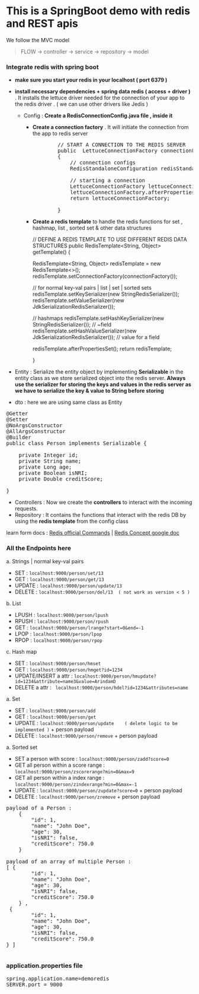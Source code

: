 # This is a SpringBoot demo with redis and REST apis
We follow the MVC model
>FLOW  → controller  → service → repository → model

### Integrate redis with spring boot
- **make sure you start your redis in your localhost ( port 6379 )**
- **install necessary dependencies + spring data redis ( access + driver )** . It installs the lettuce driver needed for the connection of your app to the redis driver . ( we can use other drivers like Jedis )
  - Config : **Create a RedisConnectionConfig.java file , inside it**
      - **Create a connection factory** . It will initiate the connection from the app to redis server
          <pre>
                // START A CONNECTION TO THE REDIS SERVER
                public  LettuceConnectionFactory connectionFactory()
                {
                    // connection configs
                    RedisStandaloneConfiguration redisStandaloneConfiguration = new RedisStandaloneConfiguration("localhost", 6379);

                    // starting a connection
                    LettuceConnectionFactory lettuceConnectionFactory = new LettuceConnectionFactory(redisStandaloneConfiguration);
                    lettuceConnectionFactory.afterPropertiesSet();
                    return lettuceConnectionFactory;
        
                }
        </pre>
      - **Create a redis template** to handle the redis functions for set , hashmap, list , sorted set & other data structures


        // DEFINE A REDIS TEMPLATE TO USE DIFFERENT REDIS DATA STRUCTURES
        public  RedisTemplate<String, Object> getTemplate()
        {
        
        RedisTemplate<String, Object> redisTemplate = new RedisTemplate<>();
        redisTemplate.setConnectionFactory(connectionFactory());

        // for normal key-val pairs | list | set | sorted sets
        redisTemplate.setKeySerializer(new StringRedisSerializer());
        redisTemplate.setValueSerializer(new JdkSerializationRedisSerializer());

        // hashmaps
        redisTemplate.setHashKeySerializer(new StringRedisSerializer()); // ~field
        redisTemplate.setHashValueSerializer(new JdkSerializationRedisSerializer()); // value for a field

        redisTemplate.afterPropertiesSet();
        return redisTemplate;

        }
  
- Entity : Serialize the entity object by implementing **Serializable** in the entity class as we store serialized object into the redis server. **Always use the serializer for storing the keys and values in the redis server as we have to serialize the key & value to String before storing**
- dto : here we are using same class as Entity
<pre>
@Getter
@Setter
@NoArgsConstructor
@AllArgsConstructor
@Builder
public class Person implements Serializable {

    private Integer id;
    private String name;
    private Long age;
    private Boolean isNRI;
    private Double creditScore;

}
</pre>
- Controllers : Now we create the **controllers** to interact with the incoming requests.
- Repository : It contains the functions that interact with the redis DB by using the **redis template** from the config class

learn form docs  :  [Redis official Commands](https://redis.io/docs/latest/commands/)
| [Redis Concept google doc]()

### All the Endpoints here
a. Strings | normal key-val pairs
- SET : `localhost:9000/person/set/13`
- GET : `localhost:9000/person/get/13`
- UPDATE : `localhost:9000/person/update/13`
- DELETE : `localhost:9000/person/del/13  ( not work as version < 5 )`

b. List
- LPUSH : `localhost:9000/person/lpush`
- RPUSH : `localhost:9000/person/rpush`
- GET : `localhost:9000/person/lrange?start=0&end=-1`
- LPOP : `localhost:9000/person/lpop`
- RPOP : `localhost:9000/person/rpop`

c. Hash map
- SET : `localhost:9000/person/hmset`
- GET : `localhost:9000/person/hmget?id=1234`
- UPDATE/INSERT a attr : `localhost:9000/person/hmupdate?id=1234&attribute=name3&value=ArindamD`
- DELETE a attr : ` localhost:9000/person/hdel?id=1234&attributes=name`

a. Set
- SET : `localhost:9000/person/add`
- GET : `localhost:9000/person/get`
- UPDATE : `localhost:9000/person/update    ( delete logic to be implemented )` + person payload
- DELETE : `localhost:9000/person/remove` + person payload

a. Sorted set
- SET a person with score : `localhost:9000/person/zadd?score=0`
- GET all person within a score range : `localhost:9000/person/zscorerange?min=0&max=9`
- GET all person within a index range : `localhost:9000/person/zindexrange?min=0&max=-1`
- UPDATE : `localhost:9000/person/zupdate?score=0` + person payload
- DELETE : `localhost:9000/person/zremove` + person payload

<pre>
payload of a Person :
    {
        "id": 1,
        "name": "John Doe",
        "age": 30,
        "isNRI": false,
        "creditScore": 750.0
    }

payload of an array of multiple Person :
[ {
        "id": 1,
        "name": "John Doe",
        "age": 30,
        "isNRI": false,
        "creditScore": 750.0
    } ,
 {
        "id": 1,
        "name": "John Doe",
        "age": 30,
        "isNRI": false,
        "creditScore": 750.0
} ]

</pre>


### application.properties file
<pre>
spring.application.name=demoredis
SERVER.port = 9000
</pre>
